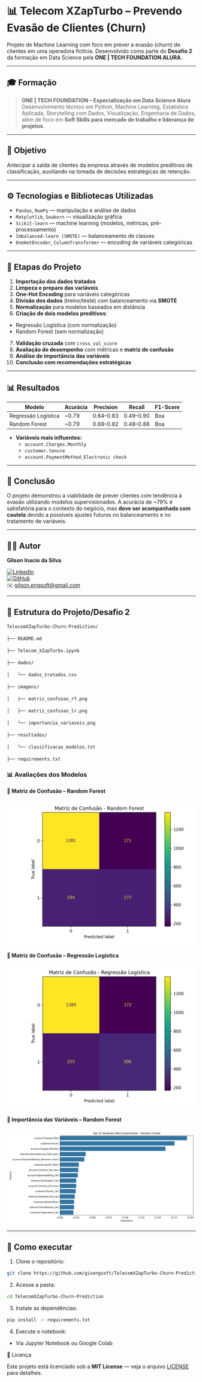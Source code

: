 # 📊 Telecom XZapTurbo – Prevendo Evasão de Clientes (Churn)

Projeto de Machine Learning com foco em prever a evasão (churn) de clientes em uma operadora fictícia. Desenvolvido como parte do **Desafio 2** da formação em Data Science pela **ONE | TECH FOUNDATION ALURA**.

---

## 🎓 Formação

> **ONE | TECH FOUNDATION – Especialização em Data Science Alura**  
> Desenvolvimento técnico em Python, Machine Learning, Estatística Aplicada, Storytelling com Dados, Visualização, Engenharia de Dados, além de foco em **Soft Skills para mercado de trabalho e liderança de projetos**.

---

## 🎯 Objetivo

Antecipar a saída de clientes da empresa através de modelos preditivos de classificação, auxiliando na tomada de decisões estratégicas de retenção.

---

## ⚙️ Tecnologias e Bibliotecas Utilizadas

- `Pandas`, `NumPy` — manipulação e análise de dados
- `Matplotlib`, `Seaborn` — visualização gráfica
- `Scikit-learn` — machine learning (modelos, métricas, pré-processamento)
- `Imbalanced-learn (SMOTE)` — balanceamento de classes
- `OneHotEncoder`, `ColumnTransformer` — encoding de variáveis categóricas

---

## 🧠 Etapas do Projeto

1. **Importação dos dados tratados**
2. **Limpeza e preparo das variáveis**
3. **One-Hot Encoding** para variáveis categóricas
4. **Divisão dos dados** (treino/teste) com balanceamento via **SMOTE**
5. **Normalização** para modelos baseados em distância
6. **Criação de dois modelos preditivos**:
  - Regressão Logística (com normalização)
  - Random Forest (sem normalização)
7. **Validação cruzada** com `cross_val_score`
8. **Avaliação de desempenho** com métricas e **matriz de confusão**
9. **Análise de importância das variáveis**
10. **Conclusão com recomendações estratégicas**

---

## 📊 Resultados

| Modelo | Acurácia | Precision | Recall | F1-Score |
| --- | --- | --- | --- | --- |
| Regressão Logística | ~0.79 | 0.64–0.83 | 0.49–0.90 | Boa |
| Random Forest | ~0.79 | 0.68–0.82 | 0.48–0.88 | Boa |

- **Variáveis mais influentes:**
  - `account.Charges.Monthly`
  - `customer.tenure`
  - `account.PaymentMethod_Electronic check`

---

## 📌 Conclusão

O projeto demonstrou a viabilidade de prever clientes com tendência à evasão utilizando modelos supervisionados. A acurácia de ~79% é satisfatória para o contexto do negócio, mas **deve ser acompanhada com cautela** devido a possíveis ajustes futuros no balanceamento e no tratamento de variáveis.

---

## 👨‍💻 Autor

**Gilson Inacio da Silva**

[![LinkedIn](https://img.shields.io/badge/-LinkedIn-0077B5?style=flat&logo=linkedin)](https://www.linkedin.com/in/gilsoninsilva)  
[![GitHub](https://img.shields.io/badge/-GitHub-181717?style=flat&logo=github)](https://github.com/gisengsoft)  
✉️ [gilson.engsoft@gmail.com](mailto:gilson.engsoft@gmail.com)  

---

## 📁 Estrutura do Projeto/Desafio 2

```
TelecomXZapTurbo-Churn-Prediction/

├── README.md

├── Telecom_XZapTurbo.ipynb

├── dados/

│   └── dados_tratados.csv

├── imagens/

│   ├── matriz_confusao_rf.png

│   ├── matriz_confusao_lr.png

│   └── importancia_variaveis.png

├── resultados/

│   └── classificacao_modelos.txt

├── requirements.txt

```

### 📊 Avaliações dos Modelos

#### 📌 Matriz de Confusão – Random Forest
![Matriz RF](imagens/matriz_confusao_rf.png)

#### 📌 Matriz de Confusão – Regressão Logística
![Matriz LR](imagens/matriz_confusao_lr.png)

#### 📌 Importância das Variáveis – Random Forest
![Importância](imagens/importancia_variaveis.png)


---

## 🚀 Como executar

1. Clone o repositório:
  
  ```bash
  git clone https://github.com/gisengsoft/TelecomXZapTurbo-Churn-Prediction.git
  ```
  
2. Acesse a pasta:
  
  ```bash
  cd TelecomXZapTurbo-Churn-Prediction
  ```
  
3. Instale as dependências:
  
  ```bash
  pip install -r requirements.txt
  ```
  
4. Execute o notebook:
  
- Via Jupyter Notebook ou Google Colab

📄 Licença

Este projeto está licenciado sob a **MIT License** — veja o arquivo [LICENSE](LICENSE) para detalhes.
